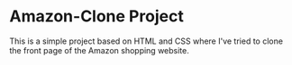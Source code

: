 # Amazon-Clone Project
This is a simple project based on HTML and CSS where I've tried to clone the front page of the Amazon shopping website.

